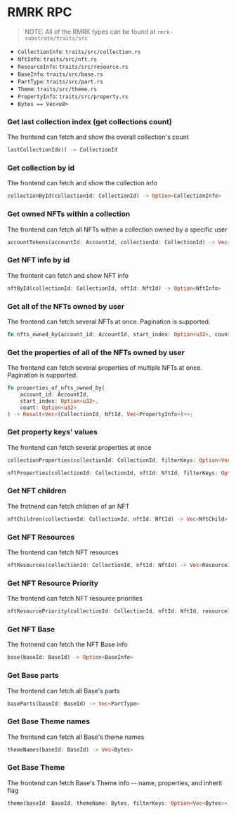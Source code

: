# RMRK RPC

> NOTE: All of the RMRK types can be found at `rmrk-substrate/traits/src`

- `CollectionInfo`: `traits/src/collection.rs`
- `NftInfo`: `traits/src/nft.rs`
- `ResourceInfo`: `traits/src/resource.rs`
- `BaseInfo`: `traits/src/base.rs`
- `PartType`: `traits/src/part.rs`
- `Theme`: `traits/src/theme.rs`
- `PropertyInfo`: `traits/src/property.rs`
- `Bytes == Vec<u8>`

### Get last collection index (get collections count)

The frontend can fetch and show the overall collection's count

```rust
lastCollectionIdx() -> CollectionId
```

### Get collection by id

The frontend can fetch and show the collection info

```rust
collectionById(collectionId: CollectionId) -> Option<CollectionInfo>
```

### Get owned NFTs within a collection

The frontend can fetch all NFTs within a collection owned by a specific user

```rust
accountTokens(accountId: AccountId, collectionId: CollectionId) -> Vec<NftId>
```

### Get NFT info by id

The frontent can fetch and show NFT info

```rust
nftById(collectionId: CollectionId, nftId: NftId) -> Option<NftInfo>
```

### Get all of the NFTs owned by user

The frontend can fetch several NFTs at once. Pagination is supported.

```rust
fn nfts_owned_by(account_id: AccountId, start_index: Option<u32>, count: Option<u32>) -> Result<Vec<(CollectionId, NftId, NftInfo)>>;
```

### Get the properties of all of the NFTs owned by user

The frontend can fetch several properties of multiple NFTs at once. Pagination is supported.

```rust
fn properties_of_nfts_owned_by(
	account_id: AccountId,
	start_index: Option<u32>,
	count: Option<u32>
) -> Result<Vec<(CollectionId, NftId, Vec<PropertyInfo>)>>;
```

### Get property keys' values

The frontend can fetch several properties at once

```rust
collectionProperties(collectionId: CollectionId, filterKeys: Option<Vec<u32>>) -> Vec<PropertyInfo>

nftProperties(collectionId: CollectionId, nftId: NftId, filterKeys: Option<Vec<u32>>) -> Vec<PropertyInfo>
```

### Get NFT children

The frotnend can fetch chlidren of an NFT

```rust
nftChildren(collectionId: CollectionId, nftId: NftId) -> Vec<NftChild>
```

### Get NFT Resources

The frontend can fetch NFT resources

```rust
nftResources(collectionId: CollectionId, nftId: NftId) -> Vec<ResourceInfo>
```

### Get NFT Resource Priority

The frontend can fetch NFT resource priorities

```rust
nftResourcePriority(collectionId: CollectionId, nftId: NftId, resourceId: ResourceId) -> Option<u32> /* resource priority */
```

### Get NFT Base

The frotnend can fetch the NFT Base info

```rust
base(baseId: BaseId) -> Option<BaseInfo>
```

### Get Base parts

The frontend can fetch all Base's parts

```rust
baseParts(baseId: BaseId) -> Vec<PartType>
```

### Get Base Theme names

The frontend can fetch all Base's theme names

```rust
themeNames(baseId: BaseId) -> Vec<Bytes>
```

### Get Base Theme

The frontend can fetch Base's Theme info -- name, properties, and inherit flag

```rust
theme(baseId: BaseId, themeName: Bytes, filterKeys: Option<Vec<Bytes>>) -> Option<Theme>
```
